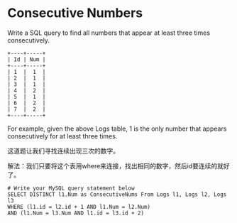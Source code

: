 Consecutive Numbers
========
Write a SQL query to find all numbers that appear at least three times consecutively.
```
+----+-----+
| Id | Num |
+----+-----+
| 1  |  1  |
| 2  |  1  |
| 3  |  1  |
| 4  |  2  |
| 5  |  1  |
| 6  |  2  |
| 7  |  2  |
+----+-----+
```
For example, given the above Logs table, 1 is the only number that appears consecutively for at least three times.

这道题让我们寻找连续出现三次的数字。

解法：我们只要将这个表用where来连接，找出相同的数字，然后id要连续的就好了。

```
# Write your MySQL query statement below
SELECT DISTINCT l1.Num as ConsecutiveNums From Logs l1, Logs l2, Logs l3
WHERE (l1.id = l2.id + 1 AND l1.Num = l2.Num)
AND (l1.Num = l3.Num AND l1.id = l3.id + 2)
```

